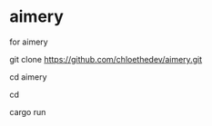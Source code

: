 # aimery

for aimery

git clone https://github.com/chloethedev/aimery.git

cd aimery

cd <file-name>

cargo run <file-name>


